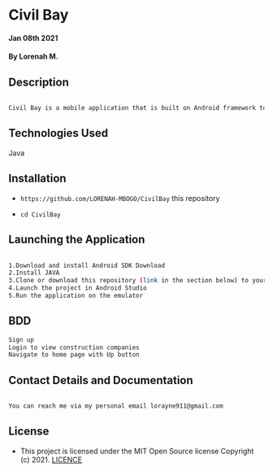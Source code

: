# Civil Bay
#### Jan 08th 2021
#### By **Lorenah M.**

## Description

```bash

Civil Bay is a mobile application that is built on Android framework to allow construction companies, contractors, civil/structural engineers and those in the related field to sync.

```
## Technologies Used

Java

## Installation
* `https://github.com/LORENAH-MBOGO/CivilBay` this repository

* `cd CivilBay`

## Launching the Application

```bash

1.Download and install Android SDK Download
2.Install JAVA
3.Clone or download this repository (link in the section below) to your local machine and run in ur code editor.
4.Launch the project in Android Studio
5.Run the application on the emulator

```

## BDD

```bash
Sign up
Login to view construction companies
Navigate to home page with Up button

```

## Contact Details and Documentation

```bash

You can reach me via my personal email lorayne911@gmail.com

```



## License

- This project is licensed under the MIT Open Source license Copyright (c) 2021. [LICENCE](LICENSE)



